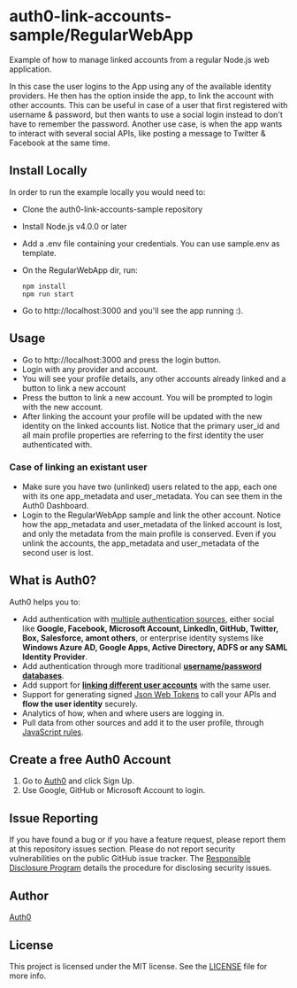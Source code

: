 # auth0-link-accounts-sample/RegularWebApp
Example of how to manage linked accounts from a regular Node.js web application.

In this case the user logins to the App using any of the available identity providers. He then has the option inside the app, to link the account with other accounts. This can be useful in case of a user that first registered with username & password, but then wants to use a social login instead to don't have to remember the password.
Another use case, is when the app wants to interact with several social APIs, like posting a message to Twitter & Facebook at the same time.

## Install Locally

In order to run the example locally you would need to:

* Clone the auth0-link-accounts-sample repository
* Install Node.js v4.0.0 or later
* Add a .env file containing your credentials. You can use sample.env as template.
* On the RegularWebApp dir, run:

	```
	npm install 
	npm run start
	```

* Go to http://localhost:3000 and you'll see the app running :).

## Usage

* Go to http://localhost:3000 and press the login button. 
* Login with any provider and account.
* You will see your profile details, any other accounts already linked and a button to link a new account
* Press the button to link a new account. You will be prompted to login with the new account.
* After linking the account your profile will be updated with the new identity on the linked accounts list. Notice that the primary user_id and all main profile properties are referring to the first identity the user authenticated with.

### Case of linking an existant user

* Make sure you have two (unlinked) users related to the app, each one with its one app_metadata and user_metadata. You can see them in the Auth0 Dashboard.
* Login to the RegularWebApp sample and link the other account. Notice how the app_metadata and user_metadata of the linked account is lost, and only the metadata from the main profile is conserved. Even if you unlink the accounts, the app_metadata and user_metadata of the second user is lost.

## What is Auth0?

Auth0 helps you to:

* Add authentication with [multiple authentication sources](https://docs.auth0.com/identityproviders), either social like **Google, Facebook, Microsoft Account, LinkedIn, GitHub, Twitter, Box, Salesforce, amont others**, or enterprise identity systems like **Windows Azure AD, Google Apps, Active Directory, ADFS or any SAML Identity Provider**.
* Add authentication through more traditional **[username/password databases](https://docs.auth0.com/mysql-connection-tutorial)**.
* Add support for **[linking different user accounts](https://docs.auth0.com/link-accounts)** with the same user.
* Support for generating signed [Json Web Tokens](https://docs.auth0.com/jwt) to call your APIs and **flow the user identity** securely.
* Analytics of how, when and where users are logging in.
* Pull data from other sources and add it to the user profile, through [JavaScript rules](https://docs.auth0.com/rules).

## Create a free Auth0 Account

1. Go to [Auth0](https://auth0.com) and click Sign Up.
2. Use Google, GitHub or Microsoft Account to login.

## Issue Reporting

If you have found a bug or if you have a feature request, please report them at this repository issues section. Please do not report security vulnerabilities on the public GitHub issue tracker. The [Responsible Disclosure Program](https://auth0.com/whitehat) details the procedure for disclosing security issues.

## Author

[Auth0](auth0.com)

## License

This project is licensed under the MIT license. See the [LICENSE](LICENSE) file for more info.